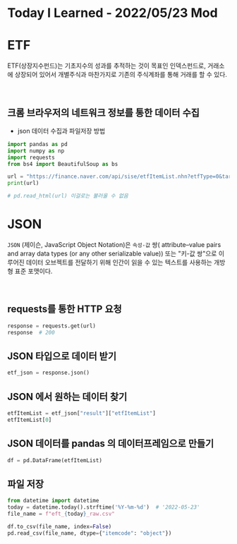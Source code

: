 # Today I Learned - 2022/05/23 Mod

# ETF
ETF(상장지수펀드)는 기초지수의 성과를 추적하는 것이 목표인 인덱스펀드로, 거래소에 상장되어 있어서 개별주식과 마찬가지로 기존의 주식계좌를 통해 거래를 할 수 있다.

<br>

## 크롬 브라우저의 네트워크 정보를 통한 데이터 수집

- json 데이터 수집과 파일저장 방법
```python
import pandas as pd
import numpy as np
import requests
from bs4 import BeautifulSoup as bs
```

```python
url = "https://finance.naver.com/api/sise/etfItemList.nhn?etfType=0&targetColumn=market_sum&sortOrder=desc"
print(url)

# pd.read_html(url) 이걸로는 불러올 수 없음
```

# JSON

`JSON` (제이슨, JavaScript Object Notation)은 `속성-값`  쌍( attribute–value pairs and array data types (or any other serializable value)) 또는 "키-값 쌍"으로 이루어진 데이터 오브젝트를 전달하기 위해 인간이 읽을 수 있는 텍스트를 사용하는 개방형 표준 포맷이다.

<br>

## requests를 통한 HTTP 요청

```python
response = requests.get(url)
response  # 200
```

## JSON 타입으로 데이터 받기

```python
etf_json = response.json()
```

## JSON 에서 원하는 데이터 찾기

```python
etfItemList = etf_json["result"]["etfItemList"]
etfItemList[0]
```

## JSON 데이터를 pandas 의 데이터프레임으로 만들기

```python
df = pd.DataFrame(etfItemList)
```

## 파일 저장

```python
from datetime import datetime
today = datetime.today().strftime('%Y-%m-%d')  # '2022-05-23'
file_name = f"eft_{today}_raw.csv"

df.to_csv(file_name, index=False)
pd.read_csv(file_name, dtype={"itemcode": "object"})
```
